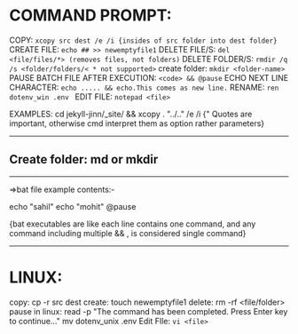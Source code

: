 # COMMAND PROMPT:

COPY: `xcopy src dest /e /i {insides of src folder into dest folder}`
CREATE FILE: `echo ## >> newemptyfile1`
DELETE FILE/S: `del <file/files/*> (removes files, not folders)`
DELETE FOLDER/S: `rmdir /q /s <folder/folders/< * not supported>`
create folder: `mkdir <folder-name>`
PAUSE BATCH FILE AFTER EXECUTION: `<code> && @pause`
ECHO NEXT LINE CHARACTER: `echo ..... && echo.This comes as new line.`
RENAME: `ren dotenv_win .env `
EDIT FILE: `notepad <file>`

EXAMPLES: 
cd jekyll-jinn/_site/ && xcopy . "../.." /e /i {" Quotes are important, otherwise cmd interpret them as option rather parameters}

***

## Create folder: md or mkdir

***

=>bat file example contents:-

echo "sahil"
echo "mohit"
@pause

{bat executables are like each line contains one command, and any command including multiple && , is considered single command}

__________________________________________________________
# LINUX:

copy: cp -r src dest
create: touch newemptyfile1
delete: rm -rf <file/folder>
pause in linux: read -p "The command has been completed. Press Enter  key to continue..."
 mv dotenv_unix .env 
Edit FIle: `vi <file>`

